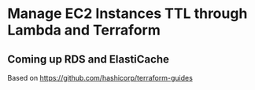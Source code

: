 # Manage EC2 Instances TTL through Lambda and Terraform

## Coming up RDS and ElastiCache

Based on https://github.com/hashicorp/terraform-guides